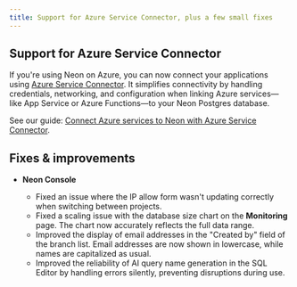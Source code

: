 ```yaml
---
title: Support for Azure Service Connector, plus a few small fixes
---
```


## Support for Azure Service Connector

If you're using Neon on Azure, you can now connect your applications using [Azure Service Connector](https://learn.microsoft.com/en-us/azure/service-connector/overview). It simplifies connectivity by handling credentials, networking, and configuration when linking Azure services—like App Service or Azure Functions—to your Neon Postgres database.

See our guide: [Connect Azure services to Neon with Azure Service Connector](https://neon.tech/guides/azure-service-connector).

## Fixes & improvements

- **Neon Console**

  - Fixed an issue where the IP allow form wasn't updating correctly when switching between projects.
  - Fixed a scaling issue with the database size chart on the **Monitoring** page. The chart now accurately reflects the full data range.
  - Improved the display of email addresses in the "Created by" field of the branch list. Email addresses are now shown in lowercase, while names are capitalized as usual.
  - Improved the reliability of AI query name generation in the SQL Editor by handling errors silently, preventing disruptions during use.
